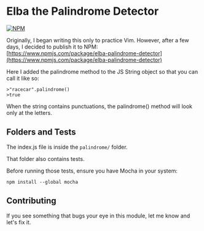# Elba the Palindrome Detector 
[![NPM](https://nodei.co/npm/elba-palindrome-detector.png?compact=true)](https://npmjs.org/package/elba-palindrome-detector)

Originally, I began writing this only to practice Vim. However, after a few days, I decided to publish it to NPM: 
[https://www.npmjs.com/package/elba-palindrome-detector](https://www.npmjs.com/package/elba-palindrome-detector)

Here I added the palindrome method to the JS String object so that you can call it like so:

```
>"racecar".palindrome()
>true
```

When the string contains punctuations, the palindrome() method will look only at the letters.

## Folders and Tests
The index.js file is inside the `palindrome/` folder.

That folder also contains tests.

Before running those tests, ensure you have Mocha in your system:
```
npm install --global mocha
```

## Contributing
If you see something that bugs your eye in this module, let me know and let's fix it.
